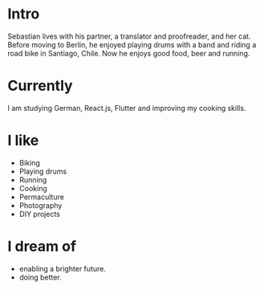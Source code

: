 
# Intro

Sebastian lives with his partner, a translator and proofreader, and her cat. Before moving to Berlin, he enjoyed playing drums with a band and riding a road bike in Santiago, Chile. Now he enjoys good food, beer and running.

# Currently

I am studying German, React.js, Flutter and improving my cooking skills.

# I like

- Biking
- Playing drums
- Running
- Cooking
- Permaculture
- Photography
- DIY projects

# I dream of

- enabling a brighter future.
- doing better.

